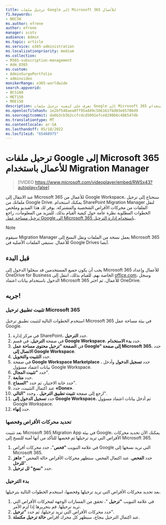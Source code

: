 ```yaml
---
title: ترحيل ملفات Google إلى Microsoft 365 للأعمال
f1.keywords:
- NOCSH
ms.author: efrene
author: efrene
manager: scotv
audience: Admin
ms.topic: article
ms.service: o365-administration
ms.localizationpriority: medium
ms.collection:
- M365-subscription-management
- Adm_O365
ms.custom:
- AdminSurgePortfolio
- adminvideo
monikerRange: o365-worldwide
search.appverid:
- BCS160
- MET150
- MOE150
description: تعرف على كيفية ترحيل ملفات Google إلى Microsoft 365 للأعمال باستخدام SharePoint Migration Manager.
ms.openlocfilehash: 1e2bf548aea8ff95ad49c5b6161fbd03e65786d9
ms.sourcegitcommit: da6b3cb3b2ccfcdcd5091efce8290b6c486547db
ms.translationtype: MT
ms.contentlocale: ar-SA
ms.lasthandoff: 05/18/2022
ms.locfileid: "65468975"
---
```

# <a name="migrate-google-files-to-microsoft-365-for-business-with-migration-manager"></a>ترحيل ملفات Google إلى Microsoft 365 للأعمال باستخدام Migration Manager

> [!VIDEO https://www.microsoft.com/videoplayer/embed/RWSx43?autoplay=false]

عند الانتقال إلى Microsoft 365 للأعمال من Google Workspace، ستحتاج إلى ترحيل ملفاتك من Google Drive. يمكنك استخدام SharePoint Migration Manager لنقل الملفات من محركات الأقراص الشخصية والمشتركة. يوفر لك هذا الفيديو وملخص الخطوات المطلوبة نظرة عامة حول كيفية القيام بذلك. للمزيد من المعلومات، راجع [ترحيل مساحة عمل Google إلى Microsoft 365 باستخدام إدارة الترحيل](/sharepointmigration/mm-google-overview).

> [!NOTE]
> سيقوم Migration Manager بعمل نسخة من الملفات ونقل النسخ إلى Microsoft 365 للأعمال. ستبقى الملفات الأصلية في Google Drives أيضا.

## <a name="before-you-start"></a>قبل البدء

يجب أن يكون جميع المستخدمين قد سجلوا الدخول إلى Microsoft 365 للأعمال وإعداد OneDrive for Business الخاصة بهم. للقيام بذلك، انتقل إلى [office.com](https://office.com)، وسجل الدخول باستخدام بيانات اعتماد Microsoft 365 للأعمال، ثم اختر OneDrive.

## <a name="try-it"></a>جربه!

### <a name="install-the-microsoft-365-migration-app"></a>تثبيت تطبيق ترحيل Microsoft 365
استخدم الخطوات التالية لتثبيت تطبيق ترحيل Microsoft 365 في بيئة مساحة عمل Google. 
1. في مركز إدارة SharePoint، حدد **الترحيل**.
2. في صفحة **الترحيل**، في قسم **Google Workspace**، حدد **بدء الاستخدام**.
3. في **الصفحة "ترحيل محتوى مساحة عمل Google" إلى صفحة Microsoft 365**، حدد **الاتصال إلى Google Workspace**.
4. حدد **التثبيت والتخويل**.
5. في صفحة **Google Workspace Marketplace** ، حدد **تسجيل الدخول** وأدخل بيانات اعتماد مسؤول Google Workspace.
6. حدد **"تثبيت المجال**".
7. حدد **متابعة**.
8. حدد خانة الاختيار، ثم حدد **"السماح**".
9. عند اكتمال التثبيت، حدد **«Done»**.
10. ارجع إلى صفحة **تثبيت تطبيق الترحيل** ، وحدد **"التالي**".
11. حدد **تسجيل الدخول إلى Google Workspace**، ثم أدخل بيانات اعتماد مسؤول Google Workspace.
12. حدد **إنهاء**.


### <a name="select-and-scan-your-drives"></a>تحديد محركات الأقراص وفحصها
بعد تثبيت Microsoft 365 Migration App في بيئة Google، يمكنك الآن تحديد محركات الأقراص التي تريد ترحيلها ثم فحصها للتأكد من أنها آمنة للنسخ إلى Microsoft 365.

1. في علامة التبويب **"فحص**"، حدد محركات أقراص Google التي تريد نسخها إلى Microsoft 365.
2. حدد **الفحص**. عند اكتمال الفحص، ستظهر محركات الأقراص حالة الفحص " **جاهز للرحل**".
3. حدد **"نسخ" لل ترحيل**.


### <a name="start-the-migration"></a>بدء الترحيل
بعد تحديد محركات الأقراص التي تريد ترحيلها وفحصها، استخدم الخطوات التالية بترحيلها.
1. في علامة التبويب **"ترحيل** "، تحقق من المسارات الوجهة لمحركات الأقراص التي تريد ترحيلها. قم بتحريرها إذا لزم الأمر.
2. حدد محركات الأقراص التي تريد ترحيلها، ثم حدد **"ترحيل**". 
3. عند اكتمال الترحيل بنجاح، سيظهر كل محرك أقراص **حالة ترحيل** **مكتملة**.






